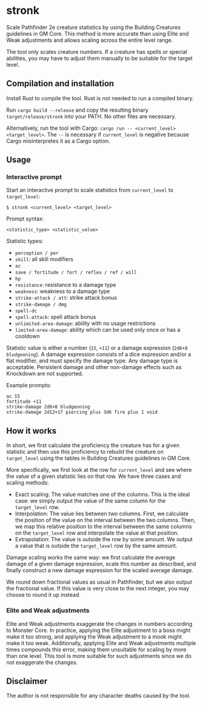 # stronk

Scale Pathfinder 2e creature statistics by using the Building Creatures guidelines in GM Core. This method is more accurate than using Elite and Weak adjustments and allows scaling across the entire level range.

The tool only scales creature numbers. If a creature has spells or special abilities, you may have to adjust them manually to be suitable for the target level.

## Compilation and installation

Install Rust to compile the tool. Rust is not needed to run a compiled binary.

Run `cargo build --release` and copy the resulting binary `target/release/stronk` into your PATH. No other files are necessary.

Alternatively, run the tool with Cargo: `cargo run -- <current_level> <target_level>`. The `--` is necessary if `current_level` is negative because Cargo misinterpretes it as a Cargo option.

## Usage

### Interactive prompt

Start an interactive prompt to scale statistics from `current_level` to `target_level`:
```
$ stronk <current_level> <target_level>
```

Prompt syntax:
```
<statistic_type> <statistic_value>
```

Statistic types:
- `perception / per`
- `skill`: all skill modifiers
- `ac`
- `save / fortitude / fort / reflex / ref / will`
- `hp`
- `resistance`: resistance to a damage type
- `weakness`: weakness to a damage type
- `strike-attack / att`: strike attack bonus
- `strike-damage / dmg`
- `spell-dc`
- `spell-attack`: spell attack bonus
- `unlimited-area-damage`: ability with no usage restrictions
- `limited-area-damage`: ability which can be used only once or has a cooldown

Statistic value is either a number (`15`, `+11`) or a damage expression (`2d6+8 bludgeoning`). A damage expression consists of a dice expression and/or a flat modifier, and must specify the damage type. Any damage type is acceptable. Persistent damage and other non-damage effects such as Knockdown are not supported.

Example prompts:
```
ac 15
fortitude +11
strike-damage 2d6+8 bludgeoning
strike-damage 2d12+17 piercing plus 3d6 fire plus 1 void
```

## How it works

In short, we first calculate the proficiency the creature has for a given statistic and then use this proficiency to rebuild the creature on `target_level` using the tables in Building Creatures guidelines in GM Core.

More specifically, we first look at the row for `current_level` and see where the value of a given statistic lies on that row. We have three cases and scaling methods:

- Exact scaling: The value matches one of the columns. This is the ideal case: we simply output the value of the same column for the `target_level` row.
- Interpolation: The value lies between two columns. First, we calculate the position of the value on the interval between the two columns. Then, we map this relative position to the interval between the same columns on the `target_level` row and interpolate the value at that position.
- Extrapolation: The value is outside the row by some amount. We output a value that is outside the `target_level` row by the same amount.

Damage scaling works the same way: we first calculate the average damage of a given damage expression, scale this number as described, and finally construct a new damage expression for the scaled average damage.

We round down fractional values as usual in Pathfinder, but we also output the fractional value. If this value is very close to the next integer, you may choose to round it up instead.

### Elite and Weak adjustments

Elite and Weak adjustments exaggerate the changes in numbers according to Monster Core. In practice, applying the Elite adjustment to a boss might make it too strong, and applying the Weak adjustment to a mook might make it too weak. Additionally, applying Elite and Weak adjustments multiple times compounds this error, making them unsuitable for scaling by more than one level. This tool is more suitable for such adjustments since we do not exaggerate the changes.

## Disclaimer

The author is not responsible for any character deaths caused by the tool.
